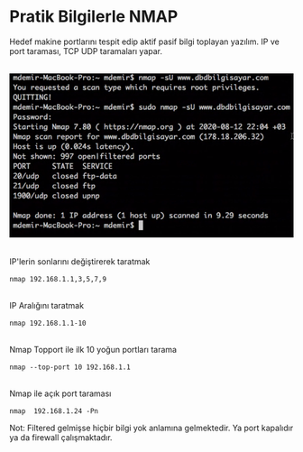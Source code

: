  # Pratik Bilgilerle NMAP
 Hedef makine portlarını tespit edip aktif pasif bilgi toplayan yazılım. IP ve port taraması, TCP UDP taramaları yapar.
</br>
</br>
 
![nmap](https://github.com/musatoktas/white-notebook/blob/master/img/nmap.PNG?raw=true "NMAP ekran görüntüsü")

</br>
IP'lerin sonlarını değiştirerek taratmak
</br>

```
nmap 192.168.1.1,3,5,7,9
```
</br>
IP Aralığını taratmak
</br>

```
nmap 192.168.1.1-10
```

</br>
Nmap Topport ile ilk 10 yoğun portları tarama
</br>

```
nmap --top-port 10 192.168.1.1
```

</br>
Nmap ile açık port taraması
</br>

```
nmap  192.168.1.24 -Pn
```

Not: Filtered gelmişse hiçbir bilgi yok anlamına gelmektedir. Ya port kapalıdır ya da firewall çalışmaktadır.
